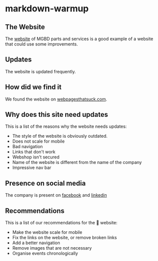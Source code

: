 # markdown-warmup

## The Website

The [website](http://www.roverp6cars.com/) of MGBD parts and services is a good example of a website that could use some improvements.

## Updates

The website is updated frequently.

## How did we find it

We found the website on [webpagesthatsuck.com](http://www.webpagesthatsuck.com/worst-over-the-top-websites-of-2014.html).

## Why does this site need updates

This is a list of the reasons why the website needs updates:

* The style of the website is obviously outdated.
* Does not scale for mobile
* Bad navigation
* Links that don't work
* Webshop isn't secured
* Name of the website is different from the name of the company
* Impressive nav bar


## Presence on social media

The company is present on [facebook](https://www.facebook.com/roverp6parts) and [linkedin](https://www.linkedin.com/company/mgbd-parts/)

## Recommendations

This is a list of our recommendations for the :poop: website:

* Make the website scale for mobile
* Fix the links on the website, or remove broken links
* Add a better navigation
* Remove images that are not necessary
* Organise events chronologically
